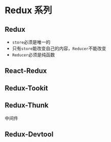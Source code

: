 # Redux 系列

## Redux

- `store`必须是唯一的
- 只有`store`能改变自己的内容，`Reducer`不能改变
- `Reducer`必须是纯函数

## React-Redux

## Redux-Tookit

## Redux-Thunk

中间件

## Redux-Devtool
